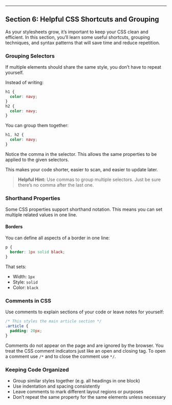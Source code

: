 ---

## Section 6: Helpful CSS Shortcuts and Grouping

As your stylesheets grow, it’s important to keep your CSS clean and efficient.
In this section, you’ll learn some useful shortcuts, grouping
techniques, and syntax patterns that will save time and reduce
repetition.

### Grouping Selectors

If multiple elements should share the same style, you don’t have to repeat
yourself.

Instead of writing:

```css
h1 {
  color: navy;
}
h2 {
  color: navy;
}
```

You can group them together:

```css
h1, h2 {
  color: navy;
}
```

Notice the comma in the selector. This allows the same properties to be applied
to the given selectors.

This makes your code shorter, easier to scan, and easier to update later.

> **Helpful Hint:**
> Use commas to group multiple selectors. Just be sure there’s no comma after
> the last one.

### Shorthand Properties

Some CSS properties support shorthand notation. This means you can set multiple
related values in one line.

#### Borders

You can define all aspects of a border in one line:

```css
p {
  border: 1px solid black;
}
```

That sets:

* Width: `1px`
* Style: `solid`
* Color: `black`

### Comments in CSS

Use comments to explain sections of your code or leave notes for yourself:

```css
/* This styles the main article section */
.article {
  padding: 20px;
}
```

Comments do not appear on the page and are ignored by the browser. You treat
the CSS comment indicators just like an open and closing tag. To open a comment
use `/*` and to close the comment use `*/`.

### Keeping Code Organized

* Group similar styles together (e.g. all headings in one block)
* Use indentation and spacing consistently
* Leave comments to mark different layout regions or purposes
* Don’t repeat the same property for the same elements unless necessary

